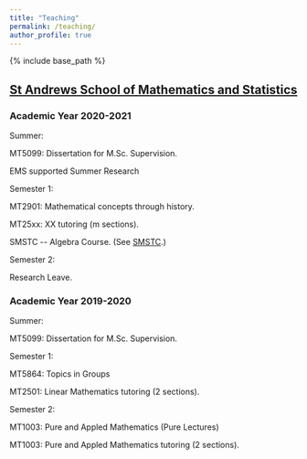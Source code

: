 ```yaml
---
title: "Teaching"
permalink: /teaching/
author_profile: true
---
```

{% include base_path %}

## [St Andrews School of Mathematics and Statistics](https://www.st-andrews.ac.uk/maths/)

### Academic Year 2020-2021

Summer:

MT5099: Dissertation for M.Sc. Supervision.

EMS supported Summer Research

Semester 1:

MT2901: Mathematical concepts through history.

MT25xx: XX tutoring (m sections).

SMSTC -- Algebra Course.  (See [SMSTC](https://smstc.ac.uk/).)

Semester 2:

Research Leave.

### Academic Year 2019-2020

Summer:

MT5099: Dissertation for M.Sc. Supervision.


Semester 1:

MT5864: Topics in Groups

MT2501: Linear Mathematics tutoring (2 sections).

Semester 2:

MT1003: Pure and Appled Mathematics (Pure Lectures)

MT1003: Pure and Appled Mathematics tutoring (2 sections).


